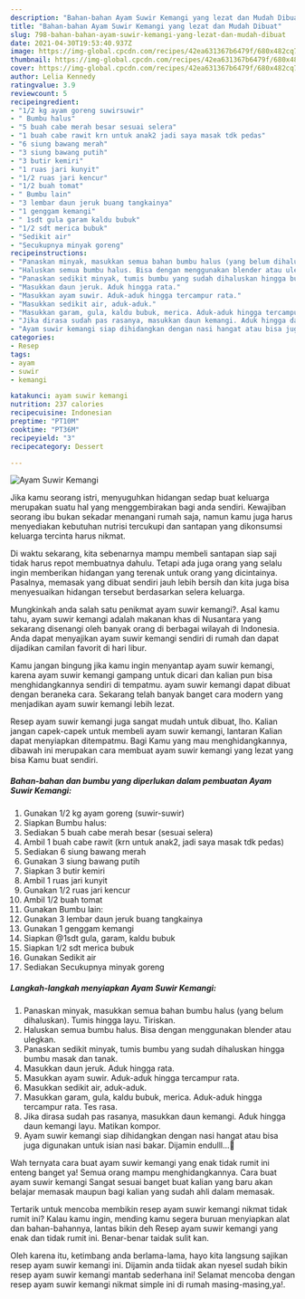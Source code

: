 ```yaml
---
description: "Bahan-bahan Ayam Suwir Kemangi yang lezat dan Mudah Dibuat"
title: "Bahan-bahan Ayam Suwir Kemangi yang lezat dan Mudah Dibuat"
slug: 798-bahan-bahan-ayam-suwir-kemangi-yang-lezat-dan-mudah-dibuat
date: 2021-04-30T19:53:40.937Z
image: https://img-global.cpcdn.com/recipes/42ea631367b6479f/680x482cq70/ayam-suwir-kemangi-foto-resep-utama.jpg
thumbnail: https://img-global.cpcdn.com/recipes/42ea631367b6479f/680x482cq70/ayam-suwir-kemangi-foto-resep-utama.jpg
cover: https://img-global.cpcdn.com/recipes/42ea631367b6479f/680x482cq70/ayam-suwir-kemangi-foto-resep-utama.jpg
author: Lelia Kennedy
ratingvalue: 3.9
reviewcount: 5
recipeingredient:
- "1/2 kg ayam goreng suwirsuwir"
- " Bumbu halus"
- "5 buah cabe merah besar sesuai selera"
- "1 buah cabe rawit krn untuk anak2 jadi saya masak tdk pedas"
- "6 siung bawang merah"
- "3 siung bawang putih"
- "3 butir kemiri"
- "1 ruas jari kunyit"
- "1/2 ruas jari kencur"
- "1/2 buah tomat"
- " Bumbu lain"
- "3 lembar daun jeruk buang tangkainya"
- "1 genggam kemangi"
- " 1sdt gula garam kaldu bubuk"
- "1/2 sdt merica bubuk"
- "Sedikit air"
- "Secukupnya minyak goreng"
recipeinstructions:
- "Panaskan minyak, masukkan semua bahan bumbu halus (yang belum dihaluskan). Tumis hingga layu. Tiriskan."
- "Haluskan semua bumbu halus. Bisa dengan menggunakan blender atau ulegkan."
- "Panaskan sedikit minyak, tumis bumbu yang sudah dihaluskan hingga bumbu masak dan tanak."
- "Masukkan daun jeruk. Aduk hingga rata."
- "Masukkan ayam suwir. Aduk-aduk hingga tercampur rata."
- "Masukkan sedikit air, aduk-aduk."
- "Masukkan garam, gula, kaldu bubuk, merica. Aduk-aduk hingga tercampur rata. Tes rasa."
- "Jika dirasa sudah pas rasanya, masukkan daun kemangi. Aduk hingga daun kemangi layu. Matikan kompor."
- "Ayam suwir kemangi siap dihidangkan dengan nasi hangat atau bisa juga digunakan untuk isian nasi bakar. Dijamin endulll...🥰"
categories:
- Resep
tags:
- ayam
- suwir
- kemangi

katakunci: ayam suwir kemangi 
nutrition: 237 calories
recipecuisine: Indonesian
preptime: "PT10M"
cooktime: "PT36M"
recipeyield: "3"
recipecategory: Dessert

---
```



![Ayam Suwir Kemangi](https://img-global.cpcdn.com/recipes/42ea631367b6479f/680x482cq70/ayam-suwir-kemangi-foto-resep-utama.jpg)

Jika kamu seorang istri, menyuguhkan hidangan sedap buat keluarga merupakan suatu hal yang menggembirakan bagi anda sendiri. Kewajiban seorang ibu bukan sekadar menangani rumah saja, namun kamu juga harus menyediakan kebutuhan nutrisi tercukupi dan santapan yang dikonsumsi keluarga tercinta harus nikmat.

Di waktu  sekarang, kita sebenarnya mampu membeli santapan siap saji tidak harus repot membuatnya dahulu. Tetapi ada juga orang yang selalu ingin memberikan hidangan yang terenak untuk orang yang dicintainya. Pasalnya, memasak yang dibuat sendiri jauh lebih bersih dan kita juga bisa menyesuaikan hidangan tersebut berdasarkan selera keluarga. 



Mungkinkah anda salah satu penikmat ayam suwir kemangi?. Asal kamu tahu, ayam suwir kemangi adalah makanan khas di Nusantara yang sekarang disenangi oleh banyak orang di berbagai wilayah di Indonesia. Anda dapat menyajikan ayam suwir kemangi sendiri di rumah dan dapat dijadikan camilan favorit di hari libur.

Kamu jangan bingung jika kamu ingin menyantap ayam suwir kemangi, karena ayam suwir kemangi gampang untuk dicari dan kalian pun bisa menghidangkannya sendiri di tempatmu. ayam suwir kemangi dapat dibuat dengan beraneka cara. Sekarang telah banyak banget cara modern yang menjadikan ayam suwir kemangi lebih lezat.

Resep ayam suwir kemangi juga sangat mudah untuk dibuat, lho. Kalian jangan capek-capek untuk membeli ayam suwir kemangi, lantaran Kalian dapat menyiapkan ditempatmu. Bagi Kamu yang mau menghidangkannya, dibawah ini merupakan cara membuat ayam suwir kemangi yang lezat yang bisa Kamu buat sendiri.

<!--inarticleads1-->

##### Bahan-bahan dan bumbu yang diperlukan dalam pembuatan Ayam Suwir Kemangi:

1. Gunakan 1/2 kg ayam goreng (suwir-suwir)
1. Siapkan  Bumbu halus:
1. Sediakan 5 buah cabe merah besar (sesuai selera)
1. Ambil 1 buah cabe rawit (krn untuk anak2, jadi saya masak tdk pedas)
1. Sediakan 6 siung bawang merah
1. Gunakan 3 siung bawang putih
1. Siapkan 3 butir kemiri
1. Ambil 1 ruas jari kunyit
1. Gunakan 1/2 ruas jari kencur
1. Ambil 1/2 buah tomat
1. Gunakan  Bumbu lain:
1. Gunakan 3 lembar daun jeruk buang tangkainya
1. Gunakan 1 genggam kemangi
1. Siapkan  @1sdt gula, garam, kaldu bubuk
1. Siapkan 1/2 sdt merica bubuk
1. Gunakan Sedikit air
1. Sediakan Secukupnya minyak goreng




<!--inarticleads2-->

##### Langkah-langkah menyiapkan Ayam Suwir Kemangi:

1. Panaskan minyak, masukkan semua bahan bumbu halus (yang belum dihaluskan). Tumis hingga layu. Tiriskan.
1. Haluskan semua bumbu halus. Bisa dengan menggunakan blender atau ulegkan.
1. Panaskan sedikit minyak, tumis bumbu yang sudah dihaluskan hingga bumbu masak dan tanak.
1. Masukkan daun jeruk. Aduk hingga rata.
1. Masukkan ayam suwir. Aduk-aduk hingga tercampur rata.
1. Masukkan sedikit air, aduk-aduk.
1. Masukkan garam, gula, kaldu bubuk, merica. Aduk-aduk hingga tercampur rata. Tes rasa.
1. Jika dirasa sudah pas rasanya, masukkan daun kemangi. Aduk hingga daun kemangi layu. Matikan kompor.
1. Ayam suwir kemangi siap dihidangkan dengan nasi hangat atau bisa juga digunakan untuk isian nasi bakar. Dijamin endulll...🥰




Wah ternyata cara buat ayam suwir kemangi yang enak tidak rumit ini enteng banget ya! Semua orang mampu menghidangkannya. Cara buat ayam suwir kemangi Sangat sesuai banget buat kalian yang baru akan belajar memasak maupun bagi kalian yang sudah ahli dalam memasak.

Tertarik untuk mencoba membikin resep ayam suwir kemangi nikmat tidak rumit ini? Kalau kamu ingin, mending kamu segera buruan menyiapkan alat dan bahan-bahannya, lantas bikin deh Resep ayam suwir kemangi yang enak dan tidak rumit ini. Benar-benar taidak sulit kan. 

Oleh karena itu, ketimbang anda berlama-lama, hayo kita langsung sajikan resep ayam suwir kemangi ini. Dijamin anda tiidak akan nyesel sudah bikin resep ayam suwir kemangi mantab sederhana ini! Selamat mencoba dengan resep ayam suwir kemangi nikmat simple ini di rumah masing-masing,ya!.

